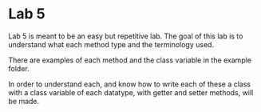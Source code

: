 # Lab 5

Lab 5 is meant to be an easy but repetitive lab. The goal of this lab is to understand what each method type and the terminology used.

There are examples of each method and the class variable in the example folder.

In order to understand each, and know how to write each of these a class with a class variable of each datatype, with getter and setter methods, will be made. 
